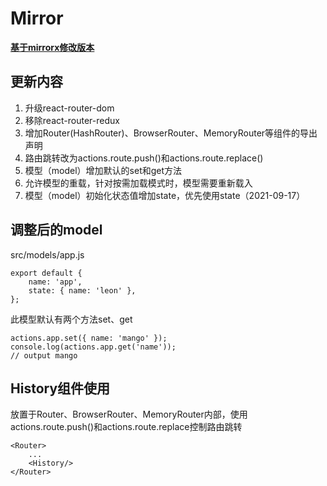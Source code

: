 # Mirror

**[基于mirrorx修改版本](https://github.com/mirrorjs/mirror)**

## 更新内容

1. 升级react-router-dom
2. 移除react-router-redux
3. 增加Router(HashRouter)、BrowserRouter、MemoryRouter等组件的导出声明
4. 路由跳转改为actions.route.push()和actions.route.replace()
5. 模型（model）增加默认的set和get方法
6. 允许模型的重载，针对按需加载模式时，模型需要重新载入
7. 模型（model）初始化状态值增加state，优先使用state（2021-09-17）

## 调整后的model

src/models/app.js
```
export default {
    name: 'app',
    state: { name: 'leon' },
};
```

此模型默认有两个方法set、get
```
actions.app.set({ name: 'mango' });
console.log(actions.app.get('name'));
// output mango
```

## History组件使用

放置于Router、BrowserRouter、MemoryRouter内部，使用actions.route.push()和actions.route.replace控制路由跳转

```
<Router>
    ...
    <History/>
</Router>
```